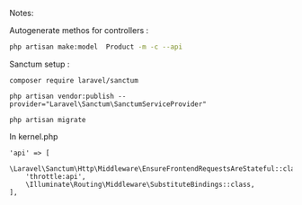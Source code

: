 Notes: 

Autogenerate methos for controllers : 


```sh
php artisan make:model  Product -m -c --api
```


Sanctum setup :

```
composer require laravel/sanctum

php artisan vendor:publish --provider="Laravel\Sanctum\SanctumServiceProvider"

php artisan migrate
```


In kernel.php


```
'api' => [
    \Laravel\Sanctum\Http\Middleware\EnsureFrontendRequestsAreStateful::class,
    'throttle:api',
    \Illuminate\Routing\Middleware\SubstituteBindings::class,
],
```
